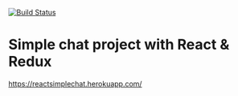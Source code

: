 [![Build Status](https://travis-ci.org/artvi/project-lvl4-s441.svg?branch=master)](https://travis-ci.org/artvi/project-lvl4-s441)
# Simple chat project with React & Redux
https://reactsimplechat.herokuapp.com/
